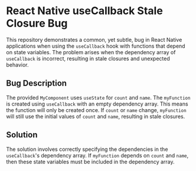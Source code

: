 # React Native useCallback Stale Closure Bug

This repository demonstrates a common, yet subtle, bug in React Native applications when using the `useCallback` hook with functions that depend on state variables.  The problem arises when the dependency array of `useCallback` is incorrect, resulting in stale closures and unexpected behavior.

## Bug Description
The provided `MyComponent` uses `useState` for `count` and `name`. The `myFunction` is created using `useCallback` with an empty dependency array.  This means the function will only be created once.  If `count` or `name` change, `myFunction` will still use the initial values of `count` and `name`, resulting in stale closures.

## Solution
The solution involves correctly specifying the dependencies in the `useCallback`'s dependency array. If `myFunction` depends on `count` and `name`, then these state variables must be included in the dependency array.